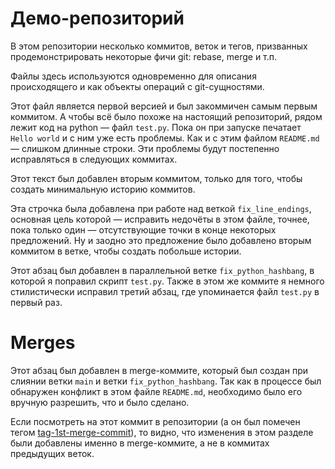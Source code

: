 # Демо-репозиторий

В этом репозитории несколько коммитов, веток и тегов, призванных продемонстрировать некоторые фичи git: rebase, merge и т.п.

Файлы здесь используются одновременно для описания происходящего и как объекты операций с git-сущностями.

Этот файл является первой версией и был закоммичен самым первым коммитом. А чтобы всё было похоже на настоящий репозиторий, рядом лежит код на python — файл `test.py`. Пока он при запуске печатает `Hello world` и с ним уже есть проблемы. Как и с этим файлом `README.md` — слишком длинные строки. Эти проблемы будут постепенно исправляться в следующих коммитах.

Этот текст был добавлен вторым коммитом, только для того, чтобы создать минимальную историю коммитов.

Эта строчка была добавлена при работе над веткой `fix_line_endings`, основная цель которой — исправить недочёты в этом файле, точнее, пока только один — отсутствующие точки в конце некоторых предложений. Ну и заодно это предложение было добавлено вторым коммитом в ветке, чтобы создать побольше истории.

Этот абзац был добавлен в параллельной ветке `fix_python_hashbang`, в которой я поправил скрипт `test.py`. Также в этом же коммите я немного стилистически исправил третий абзац, где упоминается файл `test.py` в первый раз.

# Merges

Этот абзац был добавлен в merge-коммите, который был создан при слиянии ветки `main` и ветки `fix_python_hashbang`. Так как в процессе был обнаружен конфликт в этом файле `README.md`, необходимо было его вручную разрешить, что и было сделано.

Если посмотреть на этот коммит в репозитории (а он был помечен тегом [tag-1st-merge-commit](https://github.com/sigsergv/demo-repo/releases/tag/tag-1st-merge-commit)), то видно, что изменения в этом разделе были добавлены именно в merge-коммите, а не в коммитах предыдущих веток.
